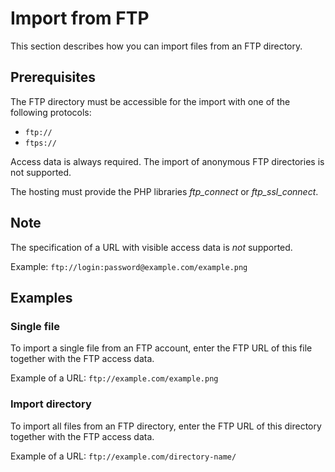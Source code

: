 # Import from FTP

This section describes how you can import files from an FTP directory.

## Prerequisites

The FTP directory must be accessible for the import with one of the following protocols:

* `ftp://`
* `ftps://`

Access data is always required. The import of anonymous FTP directories is not supported.

The hosting must provide the PHP libraries _ftp_connect_ or _ftp_ssl_connect_.

## Note

The specification of a URL with visible access data is _not_ supported.

Example: `ftp://login:password@example.com/example.png`

## Examples

### Single file

To import a single file from an FTP account, enter the FTP URL of this file together with the FTP access data.

Example of a URL: `ftp://example.com/example.png`

### Import directory

To import all files from an FTP directory, enter the FTP URL of this directory together with the FTP access data.

Example of a URL: `ftp://example.com/directory-name/`
